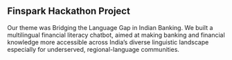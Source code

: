 ## Finspark Hackathon Project
Our theme was Bridging the Language Gap in Indian Banking.
We built a multilingual financial literacy chatbot, aimed at making banking and financial knowledge more accessible across India’s diverse linguistic landscape especially for underserved, regional-language communities.
